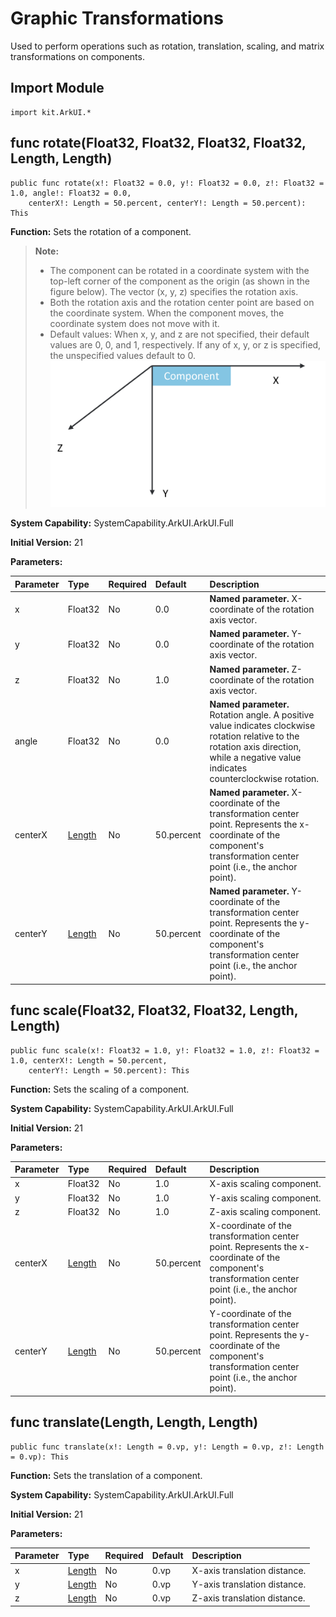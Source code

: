 # Graphic Transformations

Used to perform operations such as rotation, translation, scaling, and matrix transformations on components.

## Import Module

```cangjie
import kit.ArkUI.*
```

## func rotate(Float32, Float32, Float32, Float32, Length, Length)

```cangjie
public func rotate(x!: Float32 = 0.0, y!: Float32 = 0.0, z!: Float32 = 1.0, angle!: Float32 = 0.0,
    centerX!: Length = 50.percent, centerY!: Length = 50.percent): This
```

**Function:** Sets the rotation of a component.

> **Note:**
>
> - The component can be rotated in a coordinate system with the top-left corner of the component as the origin (as shown in the figure below). The vector (x, y, z) specifies the rotation axis.
> - Both the rotation axis and the rotation center point are based on the coordinate system. When the component moves, the coordinate system does not move with it.
> - Default values: When x, y, and z are not specified, their default values are 0, 0, and 1, respectively. If any of x, y, or z is specified, the unspecified values default to 0.
> ![coordinates](figures/coordinates.png)

**System Capability:** SystemCapability.ArkUI.ArkUI.Full

**Initial Version:** 21

**Parameters:**

| Parameter | Type | Required | Default | Description |
|:---|:---|:---|:---|:---|
| x | Float32 | No | 0.0 | **Named parameter.** X-coordinate of the rotation axis vector. |
| y | Float32 | No | 0.0 | **Named parameter.** Y-coordinate of the rotation axis vector. |
| z | Float32 | No | 1.0 | **Named parameter.** Z-coordinate of the rotation axis vector. |
| angle | Float32 | No | 0.0 | **Named parameter.** Rotation angle. A positive value indicates clockwise rotation relative to the rotation axis direction, while a negative value indicates counterclockwise rotation. |
| centerX | [Length](../apis/BasicServicesKit/cj-apis-base.md#interface-length) | No | 50.percent | **Named parameter.** X-coordinate of the transformation center point. Represents the x-coordinate of the component's transformation center point (i.e., the anchor point). |
| centerY | [Length](../apis/BasicServicesKit/cj-apis-base.md#interface-length) | No | 50.percent | **Named parameter.** Y-coordinate of the transformation center point. Represents the y-coordinate of the component's transformation center point (i.e., the anchor point). |

## func scale(Float32, Float32, Float32, Length, Length)

```cangjie
public func scale(x!: Float32 = 1.0, y!: Float32 = 1.0, z!: Float32 = 1.0, centerX!: Length = 50.percent,
    centerY!: Length = 50.percent): This
```

**Function:** Sets the scaling of a component.

**System Capability:** SystemCapability.ArkUI.ArkUI.Full

**Initial Version:** 21

**Parameters:**

| Parameter | Type | Required | Default | Description |
|:---|:---|:---|:---|:---|
| x | Float32 | No | 1.0 | X-axis scaling component. |
| y | Float32 | No | 1.0 | Y-axis scaling component. |
| z | Float32 | No | 1.0 | Z-axis scaling component. |
| centerX | [Length](../apis/BasicServicesKit/cj-apis-base.md#interface-length) | No | 50.percent | X-coordinate of the transformation center point. Represents the x-coordinate of the component's transformation center point (i.e., the anchor point). |
| centerY | [Length](../apis/BasicServicesKit/cj-apis-base.md#interface-length) | No | 50.percent | Y-coordinate of the transformation center point. Represents the y-coordinate of the component's transformation center point (i.e., the anchor point). |

## func translate(Length, Length, Length)

```cangjie
public func translate(x!: Length = 0.vp, y!: Length = 0.vp, z!: Length = 0.vp): This
```

**Function:** Sets the translation of a component.

**System Capability:** SystemCapability.ArkUI.ArkUI.Full

**Initial Version:** 21

**Parameters:**

| Parameter | Type | Required | Default | Description |
|:---|:---|:---|:---|:---|
| x | [Length](../apis/BasicServicesKit/cj-apis-base.md#interface-length) | No | 0.vp | X-axis translation distance. |
| y | [Length](../apis/BasicServicesKit/cj-apis-base.md#interface-length) | No | 0.vp | Y-axis translation distance. |
| z | [Length](../apis/BasicServicesKit/cj-apis-base.md#interface-length) | No | 0.vp | Z-axis translation distance. |